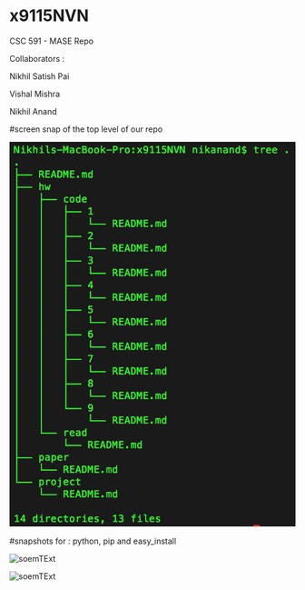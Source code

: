 # x9115NVN
CSC 591 - MASE Repo

Collaborators :

Nikhil Satish Pai

Vishal Mishra

Nikhil Anand


#screen snap of the top level of our repo

![soemTExt](./hw/code/1/images/Repo-struct.png)

#snapshots for : python, pip and easy_install

![soemTExt](<img src="./hw/code/1/images/Python-pip-help.png" width=500>)

![soemTExt](<img src="./hw/code/1/images/Easy_install.png" width=500>)


